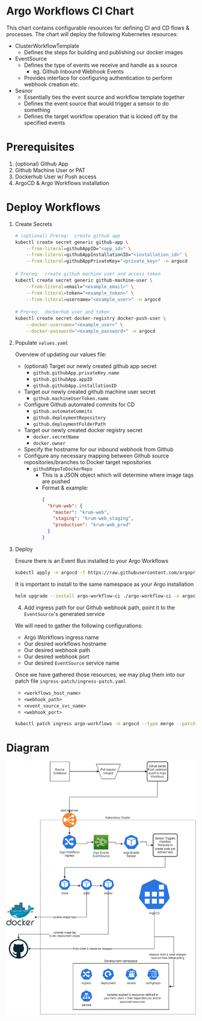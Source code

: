 # Argo Workflows CI Chart

This chart contains configurable resources for defining CI and CD flows & processes.  The chart will deploy the following Kubernetes resources:
- ClusterWorkflowTemplate
    - Defines the steps for building and publishing our docker images
- EventSource
    - Defines the type of events we receive and handle as a source
        - eg. Github Inbound Webhook Events
    - Provides interface for configuring authentication to perform webhook creation etc.
- Sesnor
    - Essentially ties the event source and workflow template together
    - Defines the event source that would trigger a sensor to do something
    - Defines the target workflow operation that is kicked off by the specified events

# Prerequisites

1. (optional) Github App
2. Github Machine User or PAT
3. Dockerhub User w/ Push access
4. ArgoCD & Argo Workflows installation

# Deploy Workflows

1. Create Secrets

    ```bash
    # (optional) Prereq:  create github app
    kubectl create secret generic github-app \
        --from-literal=githubAppID="<app_id>" \
        --from-literal=githubAppInstallationID="<installation_id>" \
        --from-literal=githubAppPrivateKey="<private_key>" -n argocd

    # Prereq:  create github machine user and access token
    kubectl create secret generic github-machine-user \
        --from-literal=email="<example_email>" \
    	--from-literal=token="<example_token>" \
    	--from-literal=username="<example_user>" -n argocd

    # Prereq:  dockerhub user and token
    kubectl create secret docker-registry docker-push-user \
    	--docker-username="<example_user>" \
    	--docker-password="<example_password>" -n argocd
    ```


2. Populate `values.yaml`

    Overview of updating our values file:
    - (optional) Target our newly created github app secret
        - `github.githubApp.privateKey.name`
        - `github.githubApp.appID`
        - `github.githubApp.installationID`
    - Target our newly created github machine user secret
        - `github.machineUserToken.name`
    - Configure Github automated commits for CD
        - `github.automateCommits`
        - `github.deploymentRepository`
        - `github.deploymentFolderPath`
    - Target our newly created docker registry secret
        - `docker.secretName`
        - `docker.owner`
    - Specify the hostname for our inbound webhook from Github
    - Configure any necessary mapping between Github source repositories/branches to Docker target repositories
        - `githubRepoToDockerRepo`
            - This is a JSON object which will determine where image tags are pushed
            - Format & example:
                ```json
                {
                  "krum-web": {
                    "master": "krum-web",
                    "staging": "krum-web_staging",
                    "production": "krum-web_prod"
                  }
                }
                ```


3. Deploy

    Ensure there is an Event Bus installed to your Argo Workflows

    ```bash
    kubectl apply -n argocd -f https://raw.githubusercontent.com/argoproj/argo-events/stable/examples/eventbus/native.yaml
    ```

    It is important to install to the same namespace as your Argo installation

    ```bash
    helm upgrade --install argo-workflow-ci ./argo-workflow-ci -n argocd # --set github.automateCommits=true
    ```

    4. Add ingress path for our Github webhook path, point it to the `EventSource`'s generated service

    We will need to gather the following configurations:
    - Argo Workflows ingress name
    - Our desired workflows hostname
    - Our desired webhook path
    - Our desired webhook port
    - Our desired `EventSource` service name

    Once we have gathered those resources, we may plug them into our patch file `ingress-patch/ingress-patch.yaml`
    - `<workflows_host_name>`
    - `<webhook_path>`
    - `<event_source_svc_name>`
    - `<webhook_port>`

    ```bash
    kubectl patch ingress argo-workflows -n argocd --type merge --patch-file ./argo-workflows/ingress-patch/ingress-patch.yaml
    ```


# Diagram

![CICD Diagram](../CICD_flow_diagram.png "Argo Events & Workflows CICD")